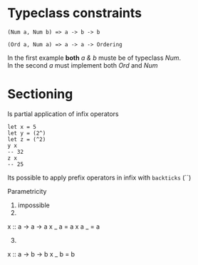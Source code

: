 # Typeclass constraints
    (Num a, Num b) => a -> b -> b

    (Ord a, Num a) => a -> a -> Ordering

In the first example **both** *a & b* muste be of typeclass *Num*.  
In the second *a* must implement both *Ord* and *Num*

# Sectioning
Is partial application of infix operators

    let x = 5
    let y = (2^)
    let z = (^2)
    y x
    -- 32
    z x
    -- 25

Its possible to apply prefix operators in infix with `backticks` (``)

Parametricity

1. impossible
2. 
x :: a -> a -> a
x _ a = a
x a _ = a

3.
x :: a -> b -> b
x _ b = b

